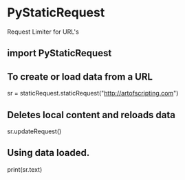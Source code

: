 # PyStaticRequest
Request Limiter for URL's 

## import PyStaticRequest

## To create or load data from a URL 
sr = staticRequest.staticRequest("http://artofscripting.com")

## Deletes local content and reloads data
sr.updateRequest()

## Using data loaded. 
print(sr.text)
